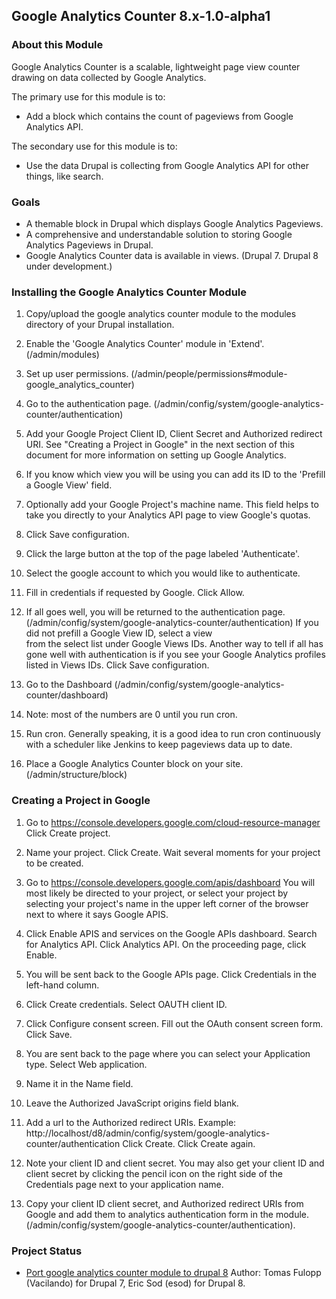 Google Analytics Counter 8.x-1.0-alpha1
---------------------------------------

### About this Module

Google Analytics Counter is a scalable, lightweight page view counter drawing
on data collected by Google Analytics.

The primary use for this module is to:

- Add a block which contains the count of pageviews from Google Analytics API.

The secondary use for this module is to:

- Use the data Drupal is collecting from Google Analytics API for other things, like search.

### Goals

- A themable block in Drupal which displays Google Analytics Pageviews.
- A comprehensive and understandable solution to storing Google Analytics Pageviews in Drupal.
- Google Analytics Counter data is available in views. (Drupal 7. Drupal 8 under development.)

### Installing the Google Analytics Counter Module

1. Copy/upload the google analytics counter module to the modules directory of
   your Drupal installation.

2. Enable the 'Google Analytics Counter' module in 'Extend'.
   (/admin/modules)

3. Set up user permissions. (/admin/people/permissions#module-google_analytics_counter)

4. Go to the authentication page. (/admin/config/system/google-analytics-counter/authentication)

5. Add your Google Project Client ID, Client Secret and Authorized redirect URI. 
   See "Creating a Project in Google" in the next section of this document 
   for more information on setting up Google Analytics.

6. If you know which view you will be using you can add its ID to the
   'Prefill a Google View' field.

7. Optionally add your Google Project's machine name. This field helps to take 
   you directly to your Analytics API page to view Google's quotas.

8. Click Save configuration.

9. Click the large button at the top of the page labeled 'Authenticate'.

10. Select the google account to which you would like to authenticate.

11. Fill in credentials if requested by Google.
    Click Allow.

12. If all goes well, you will be returned to the authentication page. 
    (/admin/config/system/google-analytics-counter/authentication)
    If you did not prefill a Google View ID, select a view  
    from the select list under Google Views IDs. Another way to tell
    if all has gone well with authentication is if you see your Google Analytics
    profiles listed in Views IDs.
    Click Save configuration.

13. Go to the Dashboard (/admin/config/system/google-analytics-counter/dashboard)

14. Note: most of the numbers are 0 until you run cron.

15. Run cron. Generally speaking, it is a good idea to run cron continuously
    with a scheduler like Jenkins to keep pageviews data up to date.

16. Place a Google Analytics Counter block on your site.
    (/admin/structure/block)

### Creating a Project in Google

1. Go to https://console.developers.google.com/cloud-resource-manager
   Click Create project.

2. Name your project.
   Click Create. Wait several moments for your project to be created.

3. Go to https://console.developers.google.com/apis/dashboard
   You will most likely be directed to your project, or select your project by
   selecting your project's name in the upper left corner of the browser next to
   where it says Google APIS.

4. Click Enable APIS and services on the Google APIs dashboard.
   Search for Analytics API.
   Click Analytics API.
   On the proceeding page, click Enable.

5. You will be sent back to the Google APIs page. Click Credentials in the 
   left-hand column.

6. Click Create credentials. Select OAUTH client ID.

7. Click Configure consent screen.
   Fill out the OAuth consent screen form.
   Click Save.

8. You are sent back to the page where you can select your Application type.
   Select Web application.

9. Name it in the Name field.

10. Leave the Authorized JavaScript origins field blank.

11. Add a url to the Authorized redirect URIs.
    Example: http://localhost/d8/admin/config/system/google-analytics-counter/authentication
    Click Create.
    Click Create again.

12. Note your client ID and client secret.
    You may also get your client ID and client secret by clicking the pencil icon
    on the right side of the Credentials page next to your application name.

13. Copy your client ID client secret, and Authorized redirect URIs from Google
     and add them to analytics authentication form in the module.
     (/admin/config/system/google-analytics-counter/authentication).

### Project Status

- [Port google analytics counter module to drupal 8](https://www.drupal.org/project/google_analytics_counter/issues/2695915)
Author: Tomas Fulopp (Vacilando) for Drupal 7, Eric Sod (esod) for Drupal 8.

